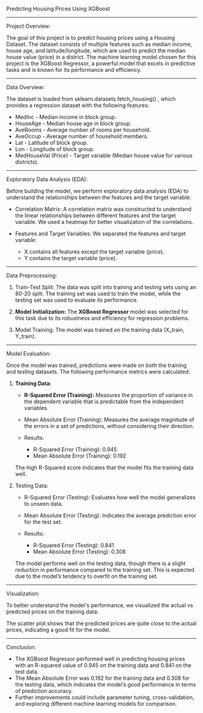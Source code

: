  Predicting  Housing Prices Using XGBoost

---

Project Overview:

The goal of this project is to predict housing prices  using a Housing Dataset. The dataset consists of multiple features such as median income, house age, and latitude/longitude, which are used to predict the median house value (price) in a district. The machine learning model chosen for this project is the XGBoost Regressor, a powerful model that excels in predictive tasks and is known for its performance and efficiency.

---

Data Overview:

The dataset is loaded from sklearn.datasets.fetch_housing() , which provides a regression dataset with the following features:

- MedInc - Median income in block group.
- HouseAge - Median house age in block group.
- AveRooms - Average number of rooms per household.
- AveOccup - Average number of household members.
- Lat - Latitude of block group.
- Lon - Longitude of block group.
- MedHouseVal (Price) - Target variable (Median house value for various districts).

---

Exploratory Data Analysis (EDA):

Before building the model, we perform exploratory data analysis (EDA) to understand the relationships between the features and the target variable.

- Correlation Matrix:
   A correlation matrix was constructed to understand the linear relationships between different features and the target variable. We used a heatmap for better visualization of the correlations.



- Features and Target Variables:
   We separated the features and target variable:
   - X contains all features except the target variable (price).
   - Y contains the target variable (price).

---

Data Preprocessing:

1. Train-Test Split:
   The data was split into training and testing sets using an 80-20 split. The training set was used to train the model, while the testing set was used to evaluate its performance.
   


2. **Model Initialization:** 
   The **XGBoost Regressor** model was selected for this task due to its robustness and efficiency for regression problems.
   


3. Model Training:
   The model was trained on the training data (X_train, Y_train).



---

Model Evaluation:

Once the model was trained, predictions were made on both the training and testing datasets. The following performance metrics were calculated:

1. **Training Data:**
   - **R-Squared Error (Training):** Measures the proportion of variance in the dependent variable that is predictable from the independent variables.
   

   - Mean Absolute Error (Training): Measures the average magnitude of the errors in a set of predictions, without considering their direction.
   


   - Results:
     - R-Squared Error (Training): 0.945
     - Mean Absolute Error (Training): 0.192

   The high R-Squared score indicates that the model fits the training data well.

2. Testing Data:
   - R-Squared Error (Testing): Evaluates how well the model generalizes to unseen data.
   - Mean Absolute Error (Testing): Indicates the average prediction error for the test set.



   - Results:
     - R-Squared Error (Testing): 0.841
     - Mean Absolute Error (Testing): 0.308

   The model performs well on the testing data, though there is a slight reduction in performance compared to the training set. This is expected due to the model’s tendency to overfit on the training set.

---

Visualization:

To better understand the model's performance, we visualized the actual vs predicted prices on the training data:

The scatter plot shows that the predicted prices are quite close to the actual prices, indicating a good fit for the model.

---

Conclusion:

- The XGBoost Regressor performed well in predicting housing prices with an R-squared value of 0.945 on the training data and 0.841 on the test data.
- The Mean Absolute Error was 0.192 for the training data and 0.308 for the testing data, which indicates the model’s good performance in terms of prediction accuracy.
- Further improvements could include parameter tuning, cross-validation, and exploring different machine learning models for comparison.

